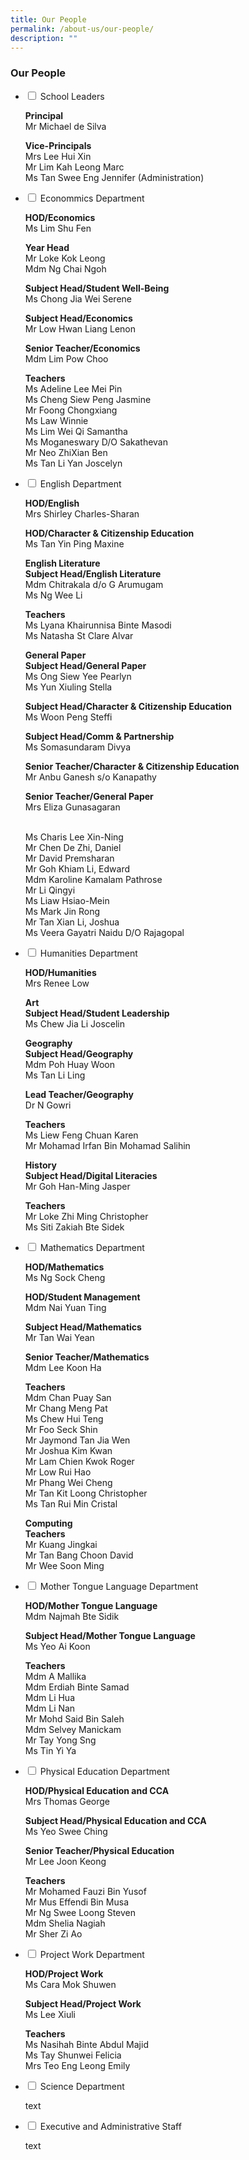 ```yaml
---
title: Our People
permalink: /about-us/our-people/
description: ""
---
```

### **Our People**

<ul class="jekyllcodex_accordion">
<li>
<input id="accordion1" type="checkbox">
<label for="accordion1">School Leaders</label>
<div>
<p>
<b>Principal</b><br>
Mr Michael de Silva

<b>Vice-Principals</b><br>
Mrs Lee Hui Xin<br>
Mr Lim Kah Leong Marc<br>
Ms Tan Swee Eng Jennifer (Administration)
</p>
</div>
</li>
	
<li>
<input id="accordion2" type="checkbox">
<label for="accordion2">Econommics Department</label>
<div>
<p>
<b>HOD/Economics</b><br>
Ms Lim Shu Fen
	
<b>Year Head</b><br>
Mr Loke Kok Leong<br>
Mdm Ng Chai Ngoh
	
<b>Subject Head/Student Well-Being</b><br>
Ms Chong Jia Wei Serene
	
<b>Subject Head/Economics</b><br>
Mr Low Hwan Liang Lenon
	
<b>Senior Teacher/Economics</b><br>
Mdm Lim Pow Choo
	
<b>Teachers</b><br>	
Ms Adeline Lee Mei Pin<br>
Ms Cheng Siew Peng Jasmine<br>
Mr Foong Chongxiang<br>
Ms Law Winnie<br>
Ms Lim Wei Qi Samantha<br>
Ms Moganeswary D/O Sakathevan<br>
Mr Neo ZhiXian Ben<br>
Ms Tan Li Yan Joscelyn	
</p>
</div>
</li>
	
<li>
<input id="accordion3" type="checkbox">
<label for="accordion3">English Department</label>
<div>
<p>
<b>HOD/English</b><br>
Mrs Shirley Charles-Sharan
	
<b>HOD/Character &amp; Citizenship Education</b><br>
Ms Tan Yin Ping Maxine
	
<b>English Literature</b><br>
<b>Subject Head/English Literature</b><br>
Mdm Chitrakala d/o G Arumugam<br>
Ms Ng Wee Li
	
<b>Teachers</b><br>
Ms Lyana Khairunnisa Binte Masodi<br>
Ms Natasha St Clare Alvar

<b>General Paper</b><br>
<b>Subject Head/General Paper</b><br>
Ms Ong Siew Yee Pearlyn <br>
Ms Yun Xiuling Stella
	
<b>Subject Head/Character &amp; Citizenship Education</b><br>
Ms Woon Peng Steffi
	
<b>Subject Head/Comm &amp; Partnership</b><br>
Ms Somasundaram Divya
	
<b>Senior Teacher/Character &amp; Citizenship Education</b><br>
Mr Anbu Ganesh s/o Kanapathy
	
<b>Senior Teacher/General Paper</b><br>
Mrs Eliza Gunasagaran

<br>
Ms Charis Lee Xin-Ning<br>
Mr Chen De Zhi, Daniel<br>
Mr David Premsharan<br>
Mr Goh Khiam Li, Edward<br>
Mdm Karoline Kamalam Pathrose<br>
Mr Li Qingyi<br>
Ms Liaw Hsiao-Mein<br>
Ms Mark Jin Rong<br>
Mr Tan Xian Li, Joshua<br>
Ms Veera Gayatri Naidu D/O Rajagopal
	
</p>
</div>
</li>
	
<li>
<input id="accordion4" type="checkbox">
<label for="accordion4">Humanities Department</label>
<div>
<p>
<b>HOD/Humanities</b><br>
Mrs Renee Low

<b>Art</b><br>
<b>Subject Head/Student Leadership</b><br>
	Ms Chew Jia Li Joscelin

<b>Geography</b><br>
<b>Subject Head/Geography</b><br>
Mdm Poh Huay Woon<br>
Ms Tan Li Ling
	
<b>Lead Teacher/Geography</b><br>
Dr N Gowri
	
<b>Teachers</b><br>
Ms Liew Feng Chuan Karen<br>
Mr Mohamad Irfan Bin Mohamad Salihin
	
<b>History</b><br>
<b>Subject Head/Digital Literacies</b><br>
Mr Goh Han-Ming Jasper
	
<b>Teachers</b><br>
Mr Loke Zhi Ming Christopher<br>
Ms Siti Zakiah Bte Sidek	
</p>
</div>
</li>
	
<li>
<input id="accordion5" type="checkbox">
<label for="accordion5">Mathematics Department</label>
<div>
<p>
<b>HOD/Mathematics</b><br>
Ms Ng Sock Cheng
	
<b>HOD/Student Management</b><br>
Mdm Nai Yuan Ting
	
<b>Subject Head/Mathematics</b><br>
Mr Tan Wai Yean
	
<b>Senior Teacher/Mathematics</b><br>
Mdm Lee Koon Ha
	
<b>Teachers</b><br>
Mdm Chan Puay San<br>
Mr Chang Meng Pat<br>
Ms Chew Hui Teng<br>
Mr Foo Seck Shin<br>
Mr Jaymond Tan Jia Wen<br>
Mr Joshua Kim Kwan<br>
Mr Lam Chien Kwok Roger<br>
Mr Low Rui Hao<br>
Mr Phang Wei Cheng<br>
Mr Tan Kit Loong Christopher<br>
Ms Tan Rui Min Cristal
	
<b>Computing</b><br>
<b>Teachers</b><br>
Mr Kuang Jingkai<br>
Mr Tan Bang Choon David<br>
Mr Wee Soon Ming	
</p>
</div>
</li>
	
<li>
<input id="accordion6" type="checkbox">
<label for="accordion6">Mother Tongue Language Department</label>
<div>
<p>
<b>HOD/Mother Tongue Language</b><br>
Mdm Najmah Bte Sidik
	
<b>Subject Head/Mother Tongue Language</b><br>
Ms Yeo Ai Koon
	
<b>Teachers</b><br>
Mdm A Mallika<br>
Mdm Erdiah Binte Samad<br>
Mdm Li Hua<br>
Mdm Li Nan<br>
Mr Mohd Said Bin Saleh<br>
Mdm Selvey Manickam<br>
Mr Tay Yong Sng<br>
Ms Tin Yi Ya
</p>
</div>
</li>
	
<li>
<input id="accordion7" type="checkbox">
<label for="accordion7">Physical Education Department</label>
<div>
<p>
<b>HOD/Physical Education and CCA</b><br>
Mrs Thomas George
	
<b>Subject Head/Physical Education and CCA</b><br>
Ms Yeo Swee Ching
	
<b>Senior Teacher/Physical Education</b><br>
Mr Lee Joon Keong
	
<b>Teachers</b><br>
Mr Mohamed Fauzi Bin Yusof<br>
Mr Mus Effendi Bin Musa<br>
Mr Ng Swee Loong Steven<br>
Mdm Shelia Nagiah<br>
Mr Sher Zi Ao	
</p>
</div>
</li>
	
<li>
<input id="accordion8" type="checkbox">
<label for="accordion8">Project Work Department</label>
<div>
<p>
<b>HOD/Project Work</b><br>
Ms Cara Mok Shuwen
	
<b>Subject Head/Project Work</b><br>
Ms Lee Xiuli
	
<b>Teachers</b><br>	
Ms Nasihah Binte Abdul Majid<br>
Ms Tay Shunwei Felicia<br>
Mrs Teo Eng Leong Emily	
</p>
</div>
</li>
	
<li>
<input id="accordion9" type="checkbox">
<label for="accordion9">Science Department</label>
<div>
<p>
text
</p>
</div>
</li>
	
<li>
<input id="accordion10" type="checkbox">
<label for="accordion10">Executive and Administrative Staff</label>
<div>
<p>
text
</p>
</div>
</li>	
	
</ul>